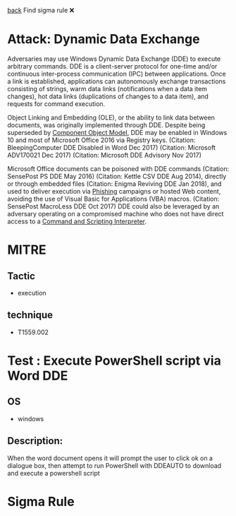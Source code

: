 
[back](../index.md)
Find sigma rule :x: 

# Attack: Dynamic Data Exchange 

Adversaries may use Windows Dynamic Data Exchange (DDE) to execute arbitrary commands. DDE is a client-server protocol for one-time and/or continuous inter-process communication (IPC) between applications. Once a link is established, applications can autonomously exchange transactions consisting of strings, warm data links (notifications when a data item changes), hot data links (duplications of changes to a data item), and requests for command execution.

Object Linking and Embedding (OLE), or the ability to link data between documents, was originally implemented through DDE. Despite being superseded by [Component Object Model](https://attack.mitre.org/techniques/T1559/001), DDE may be enabled in Windows 10 and most of Microsoft Office 2016 via Registry keys. (Citation: BleepingComputer DDE Disabled in Word Dec 2017) (Citation: Microsoft ADV170021 Dec 2017) (Citation: Microsoft DDE Advisory Nov 2017)

Microsoft Office documents can be poisoned with DDE commands (Citation: SensePost PS DDE May 2016) (Citation: Kettle CSV DDE Aug 2014), directly or through embedded files (Citation: Enigma Reviving DDE Jan 2018), and used to deliver execution via [Phishing](https://attack.mitre.org/techniques/T1566) campaigns or hosted Web content, avoiding the use of Visual Basic for Applications (VBA) macros. (Citation: SensePost MacroLess DDE Oct 2017) DDE could also be leveraged by an adversary operating on a compromised machine who does not have direct access to a [Command and Scripting Interpreter](https://attack.mitre.org/techniques/T1059).

# MITRE
## Tactic
  - execution


## technique
  - T1559.002


# Test : Execute PowerShell script via Word DDE
## OS
  - windows


## Description:
When the word document opens it will prompt the user to click ok on a dialogue box, then attempt to run PowerShell with DDEAUTO to download and execute a powershell script


# Sigma Rule

